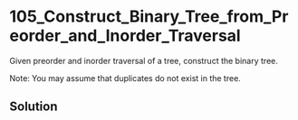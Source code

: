 # 105_Construct_Binary_Tree_from_Preorder_and_Inorder_Traversal

Given preorder and inorder traversal of a tree, construct the binary tree.

Note: You may assume that duplicates do not exist in the tree.

## Solution

